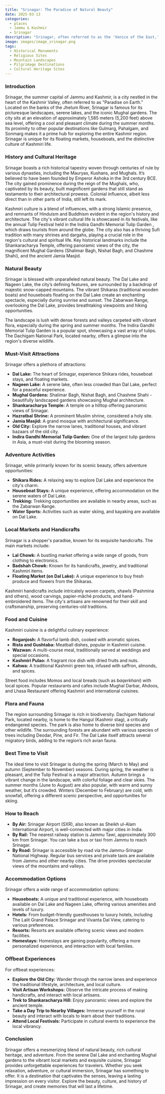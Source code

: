 ```yaml
---
title: "Srinagar: The Paradise of Natural Beauty"
date: 2025-03-13
categories:
  - places
  - Jammu & Kashmir
  - Srinagar
description: "Srinagar, often referred to as the 'Venice of the East,' is a city in Jammu & Kashmir known for its picturesque landscapes, serene lakes, and vibrant culture. The city is surrounded by the snow-capped Himalayan mountains and is home to iconic destinations like Dal Lake, Pongroh Kushwara Fort, Shalimar Garden, and Hazratbal Shrine. Srinagar offers a perfect blend of natural beauty and cultural heritage, making it a must-visit destination in India."
image: images/image_srinagar.png
tags: 
  - Historical Monuments
  - Religious Sites
  - Mountain Landscapes
  - Pilgrimage Destinations
  - Cultural Heritage Sites
---
```



### **Introduction**

Srinagar, the summer capital of Jammu and Kashmir, is a city nestled in the heart of the Kashmir Valley, often referred to as "Paradise on Earth." Located on the banks of the Jhelum River, Srinagar is famous for its picturesque landscapes, serene lakes, and the iconic Mughal gardens. The city sits at an elevation of approximately 1,585 meters (5,200 feet) above sea level, offering a cool and pleasant climate during the summer months. Its proximity to other popular destinations like Gulmarg, Pahalgam, and Sonmarg makes it a prime hub for exploring the entire Kashmir region. Srinagar is unique for its floating markets, houseboats, and the distinctive culture of Kashmiri life.

### **History and Cultural Heritage**

Srinagar boasts a rich historical tapestry woven through centuries of rule by various dynasties, including the Mauryas, Kushans, and Mughals. It’s believed to have been founded by Emperor Ashoka in the 3rd century BCE. The city gained prominence during the reign of the Mughals, who, captivated by its beauty, built magnificent gardens that still stand as testaments to their architectural prowess. Colonial influence, albeit less direct than in other parts of India, still left its mark.

Kashmiri culture is a blend of influences, with a strong Islamic presence, and remnants of Hinduism and Buddhism evident in the region's history and architecture. The city's vibrant cultural life is showcased in its festivals, like the annual Tulip Festival held in the Indira Gandhi Memorial Tulip Garden , which draws tourists from around the globe. The city also has a thriving Sufi tradition with many shrines and dargahs, playing a crucial role in the region's cultural and spiritual life. Key historical landmarks include the Shankaracharya Temple, offering panoramic views of the city, the magnificent Mughal Gardens (Shalimar Bagh, Nishat Bagh, and Chashme Shahi), and the ancient Jamia Masjid.

### **Natural Beauty**

Srinagar is blessed with unparalleled natural beauty. The Dal Lake and Nageen Lake, the city’s defining features, are surrounded by a backdrop of majestic snow-capped mountains. The vibrant Shikaras (traditional wooden boats) and houseboats floating on the Dal Lake create an enchanting spectacle, especially during sunrise and sunset. The Zabarwan Range, overlooking the Dal Lake, provides breathtaking viewpoints and hiking opportunities.



The landscape is lush with dense forests and valleys carpeted with vibrant flora, especially during the spring and summer months. The Indira Gandhi Memorial Tulip Garden is a popular spot, showcasing a vast array of tulips. The Dachigam National Park, located nearby, offers a glimpse into the region's diverse wildlife.

### **Must-Visit Attractions**

Srinagar offers a plethora of attractions:

*   **Dal Lake:** The heart of Srinagar, experience Shikara rides, houseboat stays, and floating markets. 
*   **Nageen Lake:** A serene lake, often less crowded than Dal Lake, perfect for a peaceful experience.
*   **Mughal Gardens:** Shalimar Bagh, Nishat Bagh, and Chashme Shahi - beautifully landscaped gardens showcasing Mughal architecture.
*   **Shankaracharya Temple:** A temple on a hilltop offering panoramic views of Srinagar.
*   **Hazratbal Shrine:** A prominent Muslim shrine, considered a holy site. 
*   **Jamia Masjid:** A grand mosque with architectural significance.
*   **Old City:** Explore the narrow lanes, traditional houses, and vibrant bazaars of the old city.
*   **Indira Gandhi Memorial Tulip Garden:** One of the largest tulip gardens in Asia, a must-visit during the blooming season.

### **Adventure Activities**

Srinagar, while primarily known for its scenic beauty, offers adventure opportunities:

*   **Shikara Rides:** A relaxing way to explore Dal Lake and experience the city's charm.
*   **Houseboat Stays:** A unique experience, offering accommodation on the serene waters of Dal Lake.
*   **Trekking:** Trekking opportunities are available in nearby areas, such as the Zabarwan Range.
*   **Water Sports:** Activities such as water skiing, and kayaking are available on Dal Lake.

### **Local Markets and Handicrafts**

Srinagar is a shopper's paradise, known for its exquisite handicrafts. The main markets include:

*   **Lal Chowk:** A bustling market offering a wide range of goods, from clothing to electronics.
*   **Badshah Chowk:** Known for its handicrafts, jewelry, and traditional Kashmiri items.
*   **Floating Market (on Dal Lake):** A unique experience to buy fresh produce and flowers from the Shikaras.



Kashmiri handicrafts include intricately woven carpets, shawls (Pashmina and others), wood carvings, papier-mâché products, and hand-embroidered items. The city's artisans are renowned for their skill and craftsmanship, preserving centuries-old traditions.

### **Food and Cuisine**

Kashmiri cuisine is a delightful culinary experience:

*   **Roganjosh:** A flavorful lamb dish, cooked with aromatic spices.
*   **Rista and Gushtaba:** Meatball dishes, popular in Kashmiri cuisine.
*   **Wazwan:** A multi-course meal, traditionally served at weddings and special occasions.
*   **Kashmiri Pulao:** A fragrant rice dish with dried fruits and nuts.
*   **Kahwa:** A traditional Kashmiri green tea, infused with saffron, almonds, and spices.



Street food includes Momos and local breads (such as *baqerkhani*) with local spices. Popular restaurants and cafes include Mughal Darbar, Ahdoos, and Lhasa Restaurant offering Kashmiri and international cuisines.

### **Flora and Fauna**

The region surrounding Srinagar is rich in biodiversity. Dachigam National Park, located nearby, is home to the Hangul (Kashmir stag), a critically endangered species. The park is also home to diverse bird species and other wildlife. The surrounding forests are abundant with various species of trees including Deodar, Pine, and Fir. The Dal Lake itself attracts several migratory birds, adding to the region’s rich avian fauna.

### **Best Time to Visit**

The ideal time to visit Srinagar is during the spring (March to May) and autumn (September to November) seasons. During spring, the weather is pleasant, and the Tulip Festival is a major attraction. Autumn brings a vibrant change in the landscape, with colorful foliage and clear skies. The summer months (June to August) are also popular, with warm and sunny weather, but it’s crowded. Winters (December to February) are cold, with snowfall, offering a different scenic perspective, and opportunities for skiing.

### **How to Reach**

*   **By Air:** Srinagar Airport (SXR), also known as Sheikh ul-Alam International Airport, is well-connected with major cities in India.
*   **By Rail:** The nearest railway station is Jammu Tawi, approximately 300 km from Srinagar. You can take a bus or taxi from Jammu to reach Srinagar.
*   **By Road:** Srinagar is accessible by road via the Jammu-Srinagar National Highway. Regular bus services and private taxis are available from Jammu and other nearby cities. The drive provides spectacular views of the mountains and valleys.

### **Accommodation Options**

Srinagar offers a wide range of accommodation options:

*   **Houseboats:** A unique and traditional experience, with houseboats available on Dal Lake and Nageen Lake, offering various amenities and levels of luxury.
*   **Hotels:** From budget-friendly guesthouses to luxury hotels, including The Lalit Grand Palace Srinagar and Vivanta Dal View, catering to various preferences.
*   **Resorts:** Resorts are available offering scenic views and modern facilities.
*   **Homestays:** Homestays are gaining popularity, offering a more personalized experience, and interaction with local families.

### **Offbeat Experiences**

For offbeat experiences:

*   **Explore the Old City:** Wander through the narrow lanes and experience the traditional lifestyle, architecture, and local culture.
*   **Visit Artisan Workshops:** Observe the intricate process of making handicrafts, and interact with local artisans.
*   **Trek to Shankaracharya Hill:** Enjoy panoramic views and explore the ancient temple.
*   **Take a Day Trip to Nearby Villages:** Immerse yourself in the rural beauty and interact with locals to learn about their traditions.
*   **Attend Local Festivals:** Participate in cultural events to experience the local vibrancy.

### **Conclusion**

Srinagar offers a mesmerizing blend of natural beauty, rich cultural heritage, and adventure. From the serene Dal Lake and enchanting Mughal gardens to the vibrant local markets and exquisite cuisine, Srinagar provides unforgettable experiences for travelers. Whether you seek relaxation, adventure, or cultural immersion, Srinagar has something to offer. It is a destination that captivates the senses, leaving a lasting impression on every visitor. Explore the beauty, culture, and history of Srinagar, and create memories that will last a lifetime.


